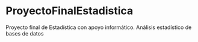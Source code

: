 # ProyectoFinalEstadistica
Proyecto final de Estadística con apoyo informático. Análisis estadístico de bases de datos
